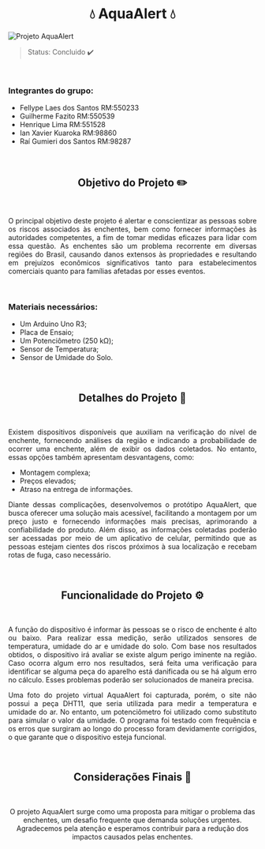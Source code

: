 <h1 align="center"> 💧 AquaAlert 💧 </h1> 

![Projeto AquaAlert](https://github.com/raigumieri/Sprint2-EDGE/assets/127215645/53a9493a-d933-404e-a8e3-2a8d52a0950d)

> Status: Concluido ✔️

<br>

<h3> Integrantes do grupo: </h3>

<ul>
  <li> Fellype Laes dos Santos  RM:550233 </li>
  <li> Guilherme Fazito  RM:550539 </li>
  <li> Henrique Lima  RM:551528 </li>
  <li> Ian Xavier Kuaroka RM:98860 </li>
  <li> Raí Gumieri dos Santos  RM:98287 </li>
</ul>

<br>

<h2 align="center"> Objetivo do Projeto ✏️ </h2>
<br>
<p align="justify"> O principal objetivo deste projeto é alertar e conscientizar as pessoas sobre os riscos associados às enchentes, bem como fornecer informações às autoridades competentes, a fim de tomar medidas eficazes para lidar com essa questão. As enchentes são um problema recorrente em diversas regiões do Brasil, causando danos extensos às propriedades e resultando em prejuízos econômicos significativos tanto para estabelecimentos comerciais quanto para famílias afetadas por esses eventos. </p>

<br>

### Materiais necessários:
+ Um Arduino Uno R3;
+ Placa de Ensaio;
+ Um Potenciômetro (250 kΩ);
+ Sensor de Temperatura;
+ Sensor de Umidade do Solo.

<br>

<h2 align="center">  Detalhes do Projeto 📝 </h2>
<br>
<p align="justify"> Existem dispositivos disponíveis que auxiliam na verificação do nível de enchente, fornecendo análises da região e indicando a probabilidade de ocorrer uma enchente, além de exibir os dados coletados. No entanto, essas opções também apresentam desvantagens, como: </p>

<ul>
  <li> Montagem complexa; </li>
  <li> Preços elevados; </li>
  <li> Atraso na entrega de informações. </li>
</ul>

<p align="justify"> Diante dessas complicações, desenvolvemos o protótipo AquaAlert, que busca oferecer uma solução mais acessível, facilitando a montagem por um preço justo e fornecendo informações mais precisas, aprimorando a confiabilidade do produto. Além disso, as informações coletadas poderão ser acessadas por meio de um aplicativo de celular, permitindo que as pessoas estejam cientes dos riscos próximos à sua localização e recebam rotas de fuga, caso necessário.</p>

<br>

<h2 align="center"> Funcionalidade do Projeto ⚙️ </h2>
<br>
<p align="justify"> A função do dispositivo é informar às pessoas se o risco de enchente é alto ou baixo. Para realizar essa medição, serão utilizados sensores de temperatura, umidade do ar e umidade do solo. Com base nos resultados obtidos, o dispositivo irá avaliar se existe algum perigo iminente na região. Caso ocorra algum erro nos resultados, será feita uma verificação para identificar se alguma peça do aparelho está danificada ou se há algum erro no cálculo. Esses problemas poderão ser solucionados de maneira precisa. </p>

<p align="justify"> Uma foto do projeto virtual AquaAlert foi capturada, porém, o site não possui a peça DHT11, que seria utilizada para medir a temperatura e umidade do ar. No entanto, um potenciômetro foi utilizado como substituto para simular o valor da umidade. O programa foi testado com frequência e os erros que surgiram ao longo do processo foram devidamente corrigidos, o que garante que o dispositivo esteja funcional. </p>

<br>

<h2 align="center"> Considerações Finais 📘 </h2>
<br>
<p align="center" font-size="20px"> O projeto AquaAlert surge como uma proposta para mitigar o problema das enchentes, um desafio frequente que demanda soluções urgentes. Agradecemos pela atenção e esperamos contribuir para a redução dos impactos causados pelas enchentes. </p>
